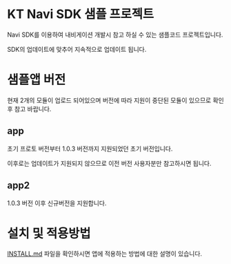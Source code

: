 # KT Navi SDK 샘플 프로젝트

Navi SDK를 이용하여 내비게이션 개발시 참고 하실 수 있는 샘플코드 프로젝트입니다. 

SDK의 업데이트에 맞추어 지속적으로 업데이트 됩니다.

# 샘플앱 버전
현재 2개의 모듈이 업로드 되어있으며 버전에 따라 지원이 중단된 모듈이 있으므로 확인 후 참고 바랍니다.

## app
초기 프로토 버전부터 1.0.3 버전까지 지원되었던 초기 버전입니다.

이후로는 업데이트가 지원되지 않으므로 이전 버전 사용자분만 참고하시면 됩니다.

## app2
1.0.3 버전 이후 신규버전을 지원합니다.

# 설치 및 적용방법
[INSTALL.md](INSTALL.md) 파일을 확인하시면 앱에 적용하는 방법에 대한 설명이 있습니다.